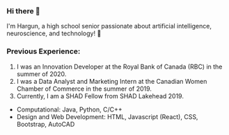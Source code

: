 ### Hi there 👋

I'm Hargun, a high school senior passionate about artificial intelligence, neuroscience, and technology! 🧠

### Previous Experience:
1. I was an Innovation Developer at the Royal Bank of Canada (RBC) in the summer of 2020.
2. I was a Data Analyst and Marketing Intern at the Canadian Women Chamber of Commerce in the summer of 2019.
3. Currently, I am a SHAD Fellow from SHAD Lakehead 2019.

- Computational: Java, Python, C/C++
- Design and Web Development: HTML, Javascript (React), CSS, Bootstrap, AutoCAD
